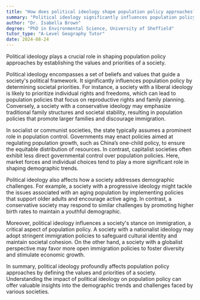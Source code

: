 ```yaml
---
title: "How does political ideology shape population policy approaches?"
summary: "Political ideology significantly influences population policy approaches by determining the values and priorities of a society."
author: "Dr. Isabella Brown"
degree: "PhD in Environmental Science, University of Sheffield"
tutor_type: "A-Level Geography Tutor"
date: 2024-08-24
---
```


Political ideology plays a crucial role in shaping population policy approaches by establishing the values and priorities of a society.

Political ideology encompasses a set of beliefs and values that guide a society's political framework. It significantly influences population policy by determining societal priorities. For instance, a society with a liberal ideology is likely to prioritize individual rights and freedoms, which can lead to population policies that focus on reproductive rights and family planning. Conversely, a society with a conservative ideology may emphasize traditional family structures and societal stability, resulting in population policies that promote larger families and discourage immigration.

In socialist or communist societies, the state typically assumes a prominent role in population control. Governments may enact policies aimed at regulating population growth, such as China’s one-child policy, to ensure the equitable distribution of resources. In contrast, capitalist societies often exhibit less direct governmental control over population policies. Here, market forces and individual choices tend to play a more significant role in shaping demographic trends.

Political ideology also affects how a society addresses demographic challenges. For example, a society with a progressive ideology might tackle the issues associated with an aging population by implementing policies that support older adults and encourage active aging. In contrast, a conservative society may respond to similar challenges by promoting higher birth rates to maintain a youthful demographic.

Moreover, political ideology influences a society's stance on immigration, a critical aspect of population policy. A society with a nationalist ideology may adopt stringent immigration policies to safeguard cultural identity and maintain societal cohesion. On the other hand, a society with a globalist perspective may favor more open immigration policies to foster diversity and stimulate economic growth.

In summary, political ideology profoundly affects population policy approaches by defining the values and priorities of a society. Understanding the impact of political ideology on population policy can offer valuable insights into the demographic trends and challenges faced by various societies.
    